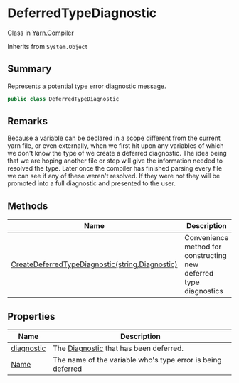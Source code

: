 # DeferredTypeDiagnostic

Class in [Yarn.Compiler](../)

Inherits from `System.Object`

## Summary

Represents a potential type error diagnostic message.

```csharp
public class DeferredTypeDiagnostic
```

## Remarks

Because a variable can be declared in a scope different from the current yarn file, or even externally, when we first hit upon any variables of which we don't know the type of we create a deferred diagnostic. The idea being that we are hoping another file or step will give the information needed to resolved the type. Later once the compiler has finished parsing every file we can see if any of these weren't resolved. If they were not they will be promoted into a full diagnostic and presented to the user.

## Methods

| Name                                                                                                                    | Description                                                       |
| ----------------------------------------------------------------------------------------------------------------------- | ----------------------------------------------------------------- |
| [CreateDeferredTypeDiagnostic(string,Diagnostic)](yarn.compiler.deferredtypediagnostic.createdeferredtypediagnostic.md) | Convenience method for constructing new deferred type diagnostics |

## Properties

| Name                                                             | Description                                                            |
| ---------------------------------------------------------------- | ---------------------------------------------------------------------- |
| [diagnostic](yarn.compiler.deferredtypediagnostic.diagnostic.md) | The [Diagnostic](../yarn.compiler.diagnostic/) that has been deferred. |
| [Name](yarn.compiler.deferredtypediagnostic.name.md)             | The name of the variable who's type error is being deferred            |
